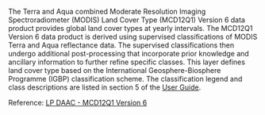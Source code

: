 The Terra and Aqua combined Moderate Resolution Imaging Spectroradiometer (MODIS) Land Cover Type (MCD12Q1) Version 6 data product provides global land cover types at yearly intervals. The MCD12Q1 Version 6 data product is derived using supervised classifications of MODIS Terra and Aqua reflectance data. The supervised classifications then undergo additional post-processing that incorporate prior knowledge and ancillary information to further refine specific classes. This layer defines land cover type based on the International Geosphere-Biosphere Programme (IGBP) classification scheme. The classification legend and class descriptions are listed in section 5 of the [User Guide](https://lpdaac.usgs.gov/documents/101/MCD12_User_Guide_V6.pdf).

Reference: [LP DAAC - MCD12Q1 Version 6](https://doi.org/10.5067/MODIS/MCD12Q1.006)
